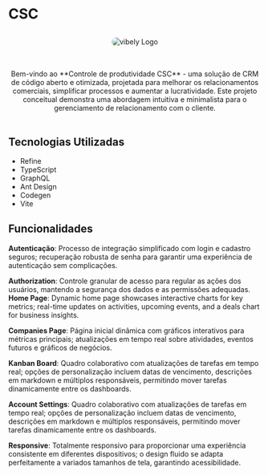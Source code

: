 # CSC

<div align="center" style="margin: 30px; border-radius: 1rem">
<img src="./public/vibe.png" alt="vibely Logo" style="border-radius: 1rem" />

</div>

<br />

<div align="center">
Bem-vindo ao **Controle de produtividade CSC** - uma solução de CRM de código aberto e otimizada, projetada para melhorar os relacionamentos comerciais, simplificar processos e aumentar a lucratividade. Este projeto conceitual demonstra uma abordagem intuitiva e minimalista para o gerenciamento de relacionamento com o cliente.
<br />

</div>
<br />


## Tecnologias Utilizadas

- Refine
- TypeScript
- GraphQL
- Ant Design
- Codegen
- Vite

## Funcionalidades

**Autenticação**: Processo de integração simplificado com login e cadastro seguros; recuperação robusta de senha para garantir uma experiência de autenticação sem complicações.

**Authorization**: Controle granular de acesso para regular as ações dos usuários, mantendo a segurança dos dados e as permissões adequadas.
**Home Page**: Dynamic home page showcases interactive charts for key metrics; real-time updates on activities, upcoming events, and a deals chart for business insights.

**Companies Page**: Página inicial dinâmica com gráficos interativos para métricas principais; atualizações em tempo real sobre atividades, eventos futuros e gráficos de negócios.

**Kanban Board**: Quadro colaborativo com atualizações de tarefas em tempo real; opções de personalização incluem datas de vencimento, descrições em markdown e múltiplos responsáveis, permitindo mover tarefas dinamicamente entre os dashboards.

**Account Settings**: Quadro colaborativo com atualizações de tarefas em tempo real; opções de personalização incluem datas de vencimento, descrições em markdown e múltiplos responsáveis, permitindo mover tarefas dinamicamente entre os dashboards.

**Responsive**: Totalmente responsivo para proporcionar uma experiência consistente em diferentes dispositivos; o design fluido se adapta perfeitamente a variados tamanhos de tela, garantindo acessibilidade.
<br>
